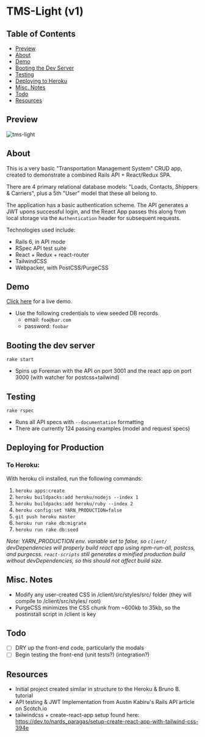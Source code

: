 # TMS-Light (v1)

## Table of Contents
* [Preview](#preview)
* [About](#about)
* [Demo](#about)
* [Booting the Dev Server](#booting-the-dev-server)
* [Testing](#testing)
* [Deploying to Heroku](#deploying-for-production)
* [Misc. Notes](#misc-notes)
* [Todo](#todo)
* [Resources](#resources)

## Preview
![tms-light](https://user-images.githubusercontent.com/18252139/67624807-94a8a900-f7ea-11e9-9299-380d17a0547b.gif)

## About
This is a very basic "Transportation Management System" CRUD app, created to demonstrate a combined Rails API + React/Redux SPA. 

There are 4 primary relational database models: "Loads, Contacts, Shippers & Carriers", plus a 5th "User" model that these all belong to.

The application has a basic authentication scheme. The API generates a JWT upons successful login, and the React App passes this along from local storage via the `Authentication` header for subsequent requests.

Technologies used include:
* Rails 6, in API mode
* RSpec API test suite
* React + Redux + react-router
* TailwindCSS
* Webpacker, with PostCSS/PurgeCSS

## Demo
[Click here](https://tms-light-demo.herokuapp.com/) for a live demo.
* Use the following credentials to view seeded DB records
  * email: `foo@bar.com`
  * password: `foobar`

## Booting the dev server
`rake start`
* Spins up Foreman with the API on port 3001 and the react app on port 3000 (with watcher for postcss+tailwind)

## Testing
`rake rspec` 
* Runs all API specs with `--documentation` formatting
* There are currently 124 passing examples (model and request specs)

## Deploying for Production
### To Heroku:
With heroku cli installed, run the following commands:
1. `heroku apps:create`
2. `heroku buildpacks:add heroku/nodejs --index 1`
3. `heroku buildpacks:add heroku/ruby --index 2`
4. `heroku config:set YARN_PRODUCTION=false`
5. `git push heroku master` 
6. `heroku run rake db:migrate`
7. `heroku run rake db:seed`

*Note: YARN_PRODUCTION env. variable set to false, so `client/` devDependencies will properly build react app using npm-run-all, postcss, and purgecss. `react-scripts` still generates a minified production build without devDependencies, so this should not affect build size.*

## Misc. Notes
* Modify any user-created CSS in /client/src/styles/src/ folder (they will compile to /client/src/styles/ root)
* PurgeCSS minimizes the CSS chunk from ~600kb to 35kb, so the postinstall script in /client is key

## Todo
- [ ] DRY up the front-end code, particularly the modals
- [ ] Begin testing the front-end (unit tests?) (integration?)

## Resources
* Initial project created similar in structure to the Heroku & Bruno B. tutorial
* API testing & JWT Implementation from Austin Kabiru's Rails API article on Scotch.io
* tailwindcss + create-react-app setup found here: https://dev.to/nards_paragas/setup-create-react-app-with-tailwind-css-394e